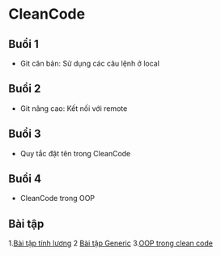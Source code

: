 # CleanCode
## Buổi 1
- Git căn bản: Sử dụng các câu lệnh ở local
## Buổi 2
- Git nâng cao: Kết nối với remote
## Buổi 3
- Quy tắc đặt tên trong CleanCode
## Buổi 4
- CleanCode trong OOP

## Bài tập
1.[Bài tập tính lương]("https://github.com/chalkybug/CleanCode/tree/main/Homework/Homework_lecture3/payroll/src/main/java/net/luvina/payroll")
2 [Bài tập Generic]("https://github.com/chalkybug/CleanCode/tree/main/Homework/Homework_lecture4/05OOP/jungle/src/main/java/generic")
3.[OOP trong clean code]("https://github.com/chalkybug/CleanCode/tree/main/Homework/Homework_lecture4/05OOP/jungle/src/main/java/graphiceditor/after")
